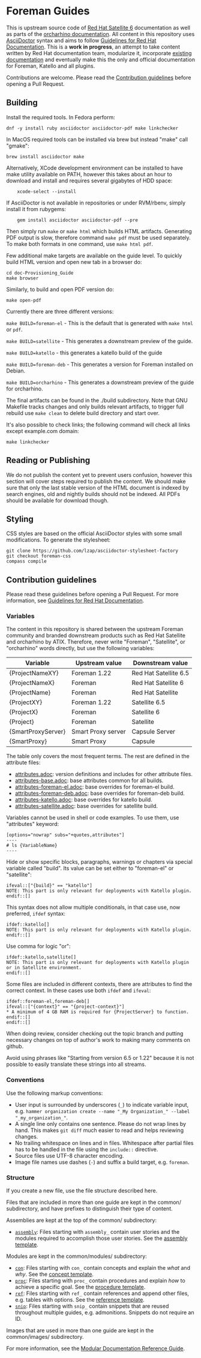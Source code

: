 # Foreman Guides

This is upstream source code of [Red Hat Satellite 6](https://access.redhat.com/documentation/en-us/red_hat_satellite) documentation as well as parts of the [orcharhino documentation](https://docs.orcharhino.com/or/docs/index.html).
All content in this repository uses [AsciiDoctor](https://asciidoctor.org/) syntax and aims to follow [Guidelines for Red Hat Documentation](https://redhat-documentation.github.io/).
This is a **work in progress**, an attempt to take content written by Red Hat documentation team, modularize it, incorporate [existing documentation](https://theforeman.org/documentation.html) and eventually make this the only and official documentation for Foreman, Katello and all plugins.

Contributions are welcome. Please read the [Contribution guidelines](#contribution-guidelines) before opening a Pull Request.

## Building

Install the required tools.
In Fedora perform:

    dnf -y install ruby asciidoctor asciidoctor-pdf make linkchecker

In MacOS required tools can be installed via brew but instead "make" call "gmake":

    brew install asciidoctor make

Alternatively, XCode development environment can be installed to have make utility available on PATH, however this takes about an hour to download and install and requires several gigabytes of HDD space:

		xcode-select --install

If AsciiDoctor is not available in repositories or under RVM/rbenv, simply install it from rubygems:

		gem install asciidoctor asciidoctor-pdf --pre

Then simply run `make` or `make html` which builds HTML artifacts.
Generating PDF output is slow, therefore command `make pdf` must be used separately.
To make both formats in one command, use `make html pdf`.

Few additional make targets are available on the guide level.
To quickly build HTML version and open new tab in a browser do:

    cd doc-Provisioning_Guide
    make browser

Similarly, to build and open PDF version do:

    make open-pdf

Currently there are three different versions:


`make BUILD=foreman-el` - This is the default that is generated with `make html` or `pdf`.

`make BUILD=satellite` - This generates a downstream preview of the guide.

`make BUILD=katello` - this generates a katello build of the guide

`make BUILD=foreman-deb` - This generates  a version for Foreman installed on Debian.

`make BUILD=orcharhino` - This generates a downstream preview of the guide for orcharhino.

The final artifacts can be found in the ./build subdirectory.
Note that GNU Makefile tracks changes and only builds relevant artifacts, to trigger full rebuild use `make clean` to delete build directory and start over.

It's also possible to check links; the following command will check all links except example.com domain:

	make linkchecker

## Reading or Publishing

We do not publish the content yet to prevent users confusion, however this section will cover steps required to publish the content.
We should make sure that only the last stable version of the HTML document is indexed by search engines, old and nightly builds should not be indexed.
All PDFs should be available for download though.

## Styling

CSS styles are based on the official AsciiDoctor styles with some small modifications.
To generate the stylesheet:

	git clone https://github.com/lzap/asciidoctor-stylesheet-factory
	git checkout foreman-css
	compass compile

## Contribution guidelines

Please read these guidelines before opening a Pull Request. For more information, see [Guidelines for Red Hat Documentation](https://redhat-documentation.github.io/).

### Variables

The content in this repository is shared between the upstream Foreman community and branded downstream products such as Red Hat Satellite and orcharhino by ATIX.
Therefore, never write "Foreman", "Satellite", or "orcharhino" words directly, but use the following variables:

| Variable | Upstream value | Downstream value |
| -------- | -------------- | ---------------- |
| {ProjectNameXY} | Foreman 1.22 | Red Hat Satellite 6.5 |
| {ProjectNameX} | Foreman | Red Hat Satellite 6 |
| {ProjectName} | Foreman | Red Hat Satellite |
| {ProjectXY} | Foreman 1.22 | Satellite 6.5 |
| {ProjectX} | Foreman | Satellite 6 |
| {Project} | Foreman | Satellite |
| {SmartProxyServer} | Smart Proxy server | Capsule Server |
| {SmartProxy} | Smart Proxy | Capsule |

The table only covers the most frequent terms.
The rest are defined in the attribute files:

* [attributes.adoc](common/attributes.adoc): version definitions and includes for other attribute files.
* [attributes-base.adoc](common/attributes-base.adoc): base attributes common for all builds.
* [attributes-foreman-el.adoc](common/attributes-foreman-el.adoc): base overrides for foreman-el build.
* [attributes-foreman-deb.adoc](common/attributes-foreman-deb.adoc): base overrides for foreman-deb build.
* [attributes-katello.adoc](common/attributes-katello.adoc): base overrides for katello build.
* [attributes-satellite.adoc](common/attributes-satellite.adoc): base overrides for satellite build.

Variables cannot be used in shell or code examples.
To use them, use "attributes" keyword:

	[options="nowrap" subs="+quotes,attributes"]
	----
	# ls {VariableName}
	----

Hide or show specific blocks, paragraphs, warnings or chapters via special variable called "build".
Its value can be set either to "foreman-el" or "satellite":

	ifeval::["{build}" == "katello"]
	NOTE: This part is only relevant for deployments with Katello plugin.
	endif::[]

This syntax does not allow multiple conditionals, in that case use, now preferred, `ifdef` syntax:

	ifdef::katello[]
	NOTE: This part is only relevant for deployments with Katello plugin.
	endif::[]

Use comma for logic "or":

	ifdef::katello,satellite[]
	NOTE: This part is only relevant for deployments with Katello plugin or in Satellite environment.
	endif::[]

Some files are included in different contexts, there are attributes to find the correct context. In these cases use both `ifdef` and `ifeval`:

	ifdef::foreman-el,foreman-deb[]
	ifeval::["{context}" == "{project-context}"]
	* A minimum of 4 GB RAM is required for {ProjectServer} to function.
	endif::[]
	endif::[]

When doing review, consider checking out the topic branch and putting necessary changes on top of author's work to making many comments on github.

Avoid using phrases like "Starting from version 6.5 or 1.22" because it is not possible to easily translate these strings into all streams.

### Conventions

Use the following markup conventions:

* User input is surrounded by underscores (`_`) to indicate variable input, e.g. `hammer organization create --name "_My Organization_" --label "_my_organization_"`.
* A single line only contains one sentence.
Please do not wrap lines by hand.
This makes `git diff` much easier to read and helps reviewing changes.
* No trailing whitespace on lines and in files.
Whitespace after partial files has to be handled in the file using the `include::` directive.
* Source files use UTF-8 character encoding.
* Image file names use dashes (`-`) and suffix a build target, e.g. `foreman`.

### Structure

If you create a new file, use the file structure described here.

Files that are included in more than one guide are kept in the common/ subdirectory, and have prefixes to distinguish their type of content.

Assemblies are kept at the top of the common/ subdirectory:

* [`assembly`](https://redhat-documentation.github.io/modular-docs/#forming-assemblies): Files starting with `assembly_` contain user stories and the modules required to accomplish those user stories.
See the [assembly template](https://raw.githubusercontent.com/redhat-documentation/modular-docs/master/modular-docs-manual/files/TEMPLATE_ASSEMBLY_a-collection-of-modules.adoc).

Modules are kept in the common/modules/ subdirectory:

* [`con`](https://redhat-documentation.github.io/modular-docs/#creating-concept-modules): Files starting with `con_` contain concepts and explain the _what_ and _why_.
See the [concept template](https://raw.githubusercontent.com/redhat-documentation/modular-docs/master/modular-docs-manual/files/TEMPLATE_CONCEPT_concept-explanation.adoc).
* [`proc`](https://redhat-documentation.github.io/modular-docs/#creating-procedure-modules): Files starting with `proc_` contain procedures and explain _how_ to achieve a specific goal.
See the [procedure template](https://raw.githubusercontent.com/redhat-documentation/modular-docs/master/modular-docs-manual/files/TEMPLATE_PROCEDURE_doing-one-procedure.adoc).
* [`ref`](https://redhat-documentation.github.io/modular-docs/#creating-reference-modules): Files starting with `ref_` contain references and append other files, e.g. tables with options.
See the [reference template](https://raw.githubusercontent.com/redhat-documentation/modular-docs/master/modular-docs-manual/files/TEMPLATE_REFERENCE_reference-material.adoc).
* [`snip`](https://redhat-documentation.github.io/modular-docs/#using_text_snippets_or_text_fragments_writing-mod-docs): Files starting with `snip_` contain snippets that are reused throughout multiple guides, e.g. admonitions.
Snippets do not require an ID.

Images that are used in more than one guide are kept in the common/images/ subdirectory.

For more information, see the [Modular Documentation Reference Guide](https://redhat-documentation.github.io/modular-docs/).
